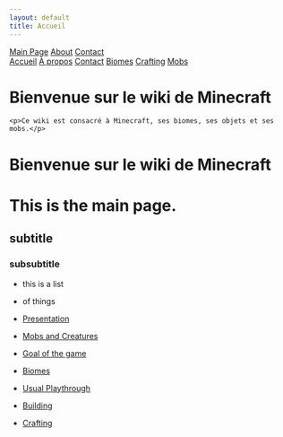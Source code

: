 ```yaml
---
layout: default
title: Accueil
---
```


<div class="banner">
    <a href="{{ '/' | relative_url }}">Main Page</a>
    <a href="{{ '/about.md' | relative_url }}">About</a>
    <a href="{{ '/contact.md' | relative_url }}">Contact</a>
    <!-- Ajoute d'autres liens ici -->
</div>

<div class="sidebar">
    <a href="{{ '/' | relative_url }}">Accueil</a>
    <a href="{{ '/about.md' | relative_url }}">À propos</a>
    <a href="{{ '/contact.md' | relative_url }}">Contact</a>
    <a href="{{ '/biomes.md' | relative_url }}">Biomes</a>
    <a href="{{ '/crafting.md' | relative_url }}">Crafting</a>
    <a href="{{ '/mobs.md' | relative_url }}">Mobs</a>
    <!-- Ajoute d'autres liens ici -->
</div>

<div class="content">
    <h1>Bienvenue sur le wiki de Minecraft</h1>

    <p>Ce wiki est consacré à Minecraft, ses biomes, ses objets et ses mobs.</p>
</div>

# Bienvenue sur le wiki de Minecraft


# This is the main page.

## subtitle

### subsubtitle

- this is a list
- of things


- [Presentation](page1.md)
- [Mobs and Creatures](page2.md)
- [Goal of the game](page3.md)
- [Biomes](page4.md)
- [Usual Playthrough](page5.md)
- [Building](page6.md)
- [Crafting](page7.md)
